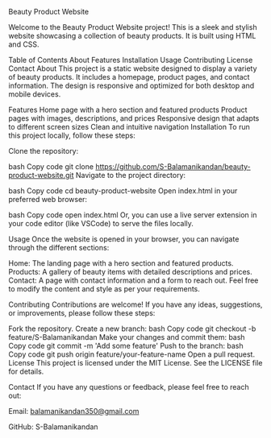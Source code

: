 Beauty Product Website

Welcome to the Beauty Product Website project! This is a sleek and stylish website showcasing a collection of beauty products. It is built using HTML and CSS.

Table of Contents
About
Features
Installation
Usage
Contributing
License
Contact
About
This project is a static website designed to display a variety of beauty products. It includes a homepage, product pages, and contact information. The design is responsive and optimized for both desktop and mobile devices.

Features
Home page with a hero section and featured products
Product pages with images, descriptions, and prices
Responsive design that adapts to different screen sizes
Clean and intuitive navigation
Installation
To run this project locally, follow these steps:

Clone the repository:

bash
Copy code
git clone https://github.com/S-Balamanikandan/beauty-product-website.git
Navigate to the project directory:

bash
Copy code
cd beauty-product-website
Open index.html in your preferred web browser:

bash
Copy code
open index.html
Or, you can use a live server extension in your code editor (like VSCode) to serve the files locally.

Usage
Once the website is opened in your browser, you can navigate through the different sections:

Home: The landing page with a hero section and featured products.
Products: A gallery of beauty items with detailed descriptions and prices.
Contact: A page with contact information and a form to reach out.
Feel free to modify the content and style as per your requirements.

Contributing
Contributions are welcome! If you have any ideas, suggestions, or improvements, please follow these steps:

Fork the repository.
Create a new branch:
bash
Copy code
git checkout -b feature/S-Balamanikandan
Make your changes and commit them:
bash
Copy code
git commit -m 'Add some feature'
Push to the branch:
bash
Copy code
git push origin feature/your-feature-name
Open a pull request.
License
This project is licensed under the MIT License. See the LICENSE file for details.

Contact
If you have any questions or feedback, please feel free to reach out:

Email: balamanikandan350@gmail.com

GitHub: S-Balamanikandan
